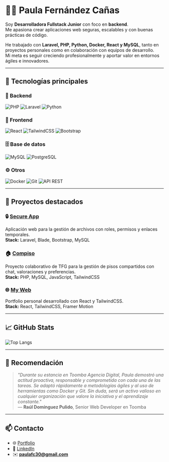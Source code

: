 # 👩‍💻 Paula Fernández Cañas

Soy **Desarrolladora Fullstack Junior** con foco en **backend**.  
Me apasiona crear aplicaciones web seguras, escalables y con buenas prácticas de código.  

He trabajado con **Laravel, PHP, Python, Docker, React y MySQL**, tanto en proyectos personales como en colaboración con equipos de desarrollo.  
Mi meta es seguir creciendo profesionalmente y aportar valor en entornos ágiles e innovadores.  

---

## 🚀 Tecnologías principales

### 🔧 Backend
![PHP](https://img.shields.io/badge/PHP-777BB4?style=for-the-badge&logo=php&logoColor=white)
![Laravel](https://img.shields.io/badge/Laravel-FF2D20?style=for-the-badge&logo=laravel&logoColor=white)
![Python](https://img.shields.io/badge/Python-3776AB?style=for-the-badge&logo=python&logoColor=white)

### 🎨 Frontend
![React](https://img.shields.io/badge/React-20232A?style=for-the-badge&logo=react&logoColor=61DAFB)
![TailwindCSS](https://img.shields.io/badge/TailwindCSS-38B2AC?style=for-the-badge&logo=tailwind-css&logoColor=white)
![Bootstrap](https://img.shields.io/badge/Bootstrap-563D7C?style=for-the-badge&logo=bootstrap&logoColor=white)

### 🗄️ Base de datos
![MySQL](https://img.shields.io/badge/MySQL-005C84?style=for-the-badge&logo=mysql&logoColor=white)
![PostgreSQL](https://img.shields.io/badge/PostgreSQL-316192?style=for-the-badge&logo=postgresql&logoColor=white)

### ⚙️ Otros
![Docker](https://img.shields.io/badge/Docker-2496ED?style=for-the-badge&logo=docker&logoColor=white)
![Git](https://img.shields.io/badge/Git-F05032?style=for-the-badge&logo=git&logoColor=white)
![API REST](https://img.shields.io/badge/API-005571?style=for-the-badge&logo=swagger&logoColor=white)

---

## 📌 Proyectos destacados

### 🔒 [Secure App](https://github.com/paulafc30/secure-app)
Aplicación web para la gestión de archivos con roles, permisos y enlaces temporales.  
**Stack:** Laravel, Blade, Bootstrap, MySQL

### 🏠 [Compiso](https://github.com/paulafc30/compiso)
Proyecto colaborativo de TFG para la gestión de pisos compartidos con chat, valoraciones y preferencias.  
**Stack:** PHP, MySQL, JavaScript, TailwindCSS

### 🌐 [My Web](https://github.com/paulafc30/my-web)
Portfolio personal desarrollado con React y TailwindCSS.  
**Stack:** React, TailwindCSS, Framer Motion

---

## 📈 GitHub Stats
![Top Langs](https://github-readme-stats.vercel.app/api/top-langs/?username=paulafc30&layout=compact&theme=dracula)

---

## 🏅 Recomendación
> *"Durante su estancia en Toomba Agencia Digital, Paula demostró una actitud proactiva, responsable y comprometida con cada una de las tareas. Se adaptó rápidamente a metodologías ágiles y al uso de herramientas como Docker y Git. Sin duda, será un activo valioso en cualquier organización que valore la iniciativa y el aprendizaje constante."*  
> — **Raúl Domínguez Pulido**, Senior Web Developer en Toomba

---

## 📫 Contacto
- 🌐 [Portfolio](https://paulafernandez.netlify.app)
- 💼 [LinkedIn](https://linkedin.com/in/paulafc30)
- ✉️ **paulafc30@gmail.com**
